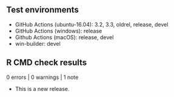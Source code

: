 ## Test environments

* GitHub Actions (ubuntu-16.04): 3.2, 3.3, oldrel, release, devel
* GitHub Actions (windows): release
* Github Actions (macOS): release, devel
* win-builder: devel

## R CMD check results

0 errors | 0 warnings | 1 note

* This is a new release.

